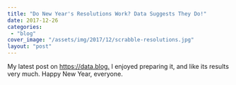 ```yaml
---
title: "Do New Year's Resolutions Work? Data Suggests They Do!"
date: 2017-12-26
categories: 
 - "blog"
cover_image: "/assets/img/2017/12/scrabble-resolutions.jpg"
layout: "post"
---
```


My latest post on <https://data.blog.> I enjoyed preparing it, and like its results very much. Happy New Year, everyone.
